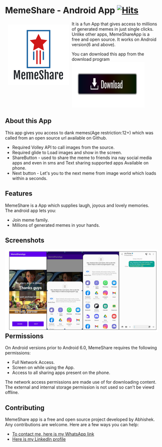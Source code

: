 # MemeShare - Android App  [![Hits](https://hits.seeyoufarm.com/api/count/incr/badge.svg?url=https%3A%2F%2Fgithub.com%2Fa4abhishekkmr%2FMemeShareApp&count_bg=%2379C83D&title_bg=%23555555&icon=&icon_color=%23E7E7E7&title=hits&edge_flat=false)](https://hits.seeyoufarm.com)

<img src="/img/logo.png" align="left"
width="200" hspace="10" vspace="10">

It is a fun App that gives access to millions of generated memes in just single clicks.
Unlike other apps, MemeShareApp is a free and open source.
It works on Android version(6<Marshmello> and above).

You can download this app from the download program
[<img src="img/download.png" height="150" width="240">](https://www.mediafire.com/file/fl3683beu3bw1kv/MemeShare.apk/file)   

## About this App
This app gives you access to dank memes(Age restriction:12+) which was called from an open source url available on Github.
- Required Volley API to call images from the source.
- Required glide to Load images and show in the screen.
- ShareButton - used to share the meme to friends ina nay social media apps and even in sms and Text sharing supported apps Available on phone.
- Next button - Let's you to the next meme from image world which loads within a seconds.

## Features
MemeShare is a App which supplies laugh, joyous and lovely memories.
The android app lets you:
- Join meme family.
- Millions of generated memes in your hands.


## Screenshots

<img src="img/screen.png" align="left">

## Permissions

On Android versions prior to Android 6.0, MemeShare requires the following permissions:
- Full Network Access.
- Screen on while using the App.
- Access to all sharing apps present on the phone.

The network access permissions are made use of for downloading content. The external and internal storage permission is not used so can't be viewd offline.

## Contributing

MemeShare app is a free and open source project developed by Abhishek. Any contributions are welcome. Here are a few ways you can help:
 * [To contact me, here is my WhatsApp link](https://wa.me/+918757304764)
 * [Here is my LinkedIn profile](https://www.linkedin.com/in/abhishek-kumar-9ab838167/)
